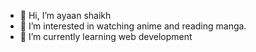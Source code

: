 - 👋 Hi, I’m ayaan shaikh
- 👀 I’m interested in watching anime and reading manga.
- 🌱 I’m currently learning web development

<!---
nowr-sama/nowr-sama is a ✨ special ✨ repository because its `README.md` (this file) appears on your GitHub profile.
You can click the Preview link to take a look at your changes.
--->
